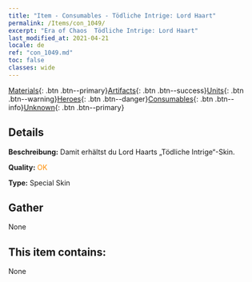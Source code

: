 ```yaml
---
title: "Item - Consumables - Tödliche Intrige: Lord Haart"
permalink: /Items/con_1049/
excerpt: "Era of Chaos  Tödliche Intrige: Lord Haart"
last_modified_at: 2021-04-21
locale: de
ref: "con_1049.md"
toc: false
classes: wide
---
```

 [Materials](/de/Items/){: .btn .btn--primary}[Artifacts](/de/Items/Artifacts/){: .btn .btn--success}[Units](/de/Items/Units/){: .btn .btn--warning}[Heroes](/de/Items/Heroes/){: .btn .btn--danger}[Consumables](/de/Items/Consumables/){: .btn .btn--info}[Unknown](/de/Items/Unknown/){: .btn .btn--primary}

## Details
 **Beschreibung:** Damit erhältst du Lord Haarts „Tödliche Intrige“-Skin.

 **Quality:** <span style="color: #FF8C00">OK</span>

 **Type:** Special Skin

## Gather

  None

## This item contains:

  None


